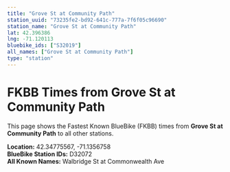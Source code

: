 ```yaml
---
title: "Grove St at Community Path"
station_uuid: "73235fe2-bd92-641c-777a-7f6f05c96690"
station_name: "Grove St at Community Path"
lat: 42.396386
lng: -71.120113
bluebike_ids: ["S32019"]
all_names: ["Grove St at Community Path"]
type: "station"
---
```


# FKBB Times from Grove St at Community Path

This page shows the Fastest Known BlueBike (FKBB) times from **Grove St at Community Path** to all other stations.

**Location:** 42.34775567, -71.1356758  
**BlueBike Station IDs:** D32072  
**All Known Names:** Walbridge St at Commonwealth Ave

